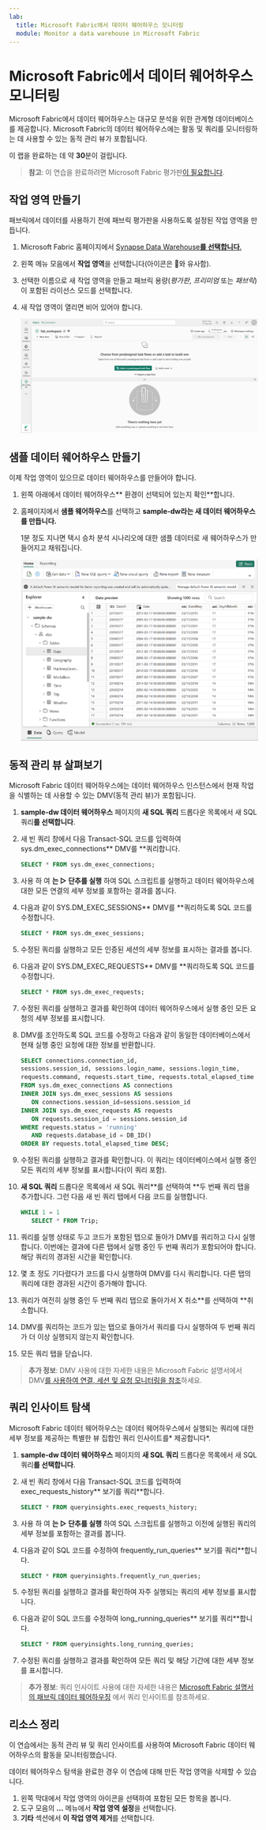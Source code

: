 ```yaml
---
lab:
  title: Microsoft Fabric에서 데이터 웨어하우스 모니터링
  module: Monitor a data warehouse in Microsoft Fabric
---
```


# Microsoft Fabric에서 데이터 웨어하우스 모니터링

Microsoft Fabric에서 데이터 웨어하우스는 대규모 분석을 위한 관계형 데이터베이스를 제공합니다. Microsoft Fabric의 데이터 웨어하우스에는 활동 및 쿼리를 모니터링하는 데 사용할 수 있는 동적 관리 뷰가 포함됩니다.

이 랩을 완료하는 데 약 **30**분이 걸립니다.

> **참고**: 이 연습을 완료하려면 Microsoft Fabric 평가판[이 필요합니다](https://learn.microsoft.com/fabric/get-started/fabric-trial).

## 작업 영역 만들기

패브릭에서 데이터를 사용하기 전에 패브릭 평가판을 사용하도록 설정된 작업 영역을 만듭니다.

1. Microsoft Fabric 홈페이지에서 [Synapse Data Warehouse**를 선택합니다**.](https://app.fabric.microsoft.com)
1. 왼쪽 메뉴 모음에서 **작업 영역**을 선택합니다(아이콘은 와 유사함).
1. 선택한 이름으로 새 작업 영역을 만들고 패브릭 용량(*평가판*, *프리미엄* 또는 *패브릭*)이 포함된 라이선스 모드를 선택합니다.
1. 새 작업 영역이 열리면 비어 있어야 합니다.

    ![Fabric의 빈 작업 영역 스크린샷](./Images/new-workspace.png)

## 샘플 데이터 웨어하우스 만들기

이제 작업 영역이 있으므로 데이터 웨어하우스를 만들어야 합니다.

1. 왼쪽 아래에서 데이터 웨어하우스** 환경이 선택되어 있는지 확인**합니다.
1. 홈페이지에서 **샘플 웨어하우스**를 선택하고 **sample-dw라는 **새 데이터 웨어하우스를 만듭니다**.**

    1분 정도 지나면 택시 승차 분석 시나리오에 대한 샘플 데이터로 새 웨어하우스가 만들어지고 채워집니다.

    ![새 웨어하우스의 스크린샷.](./Images/sample-data-warehouse.png)

## 동적 관리 뷰 살펴보기

Microsoft Fabric 데이터 웨어하우스에는 데이터 웨어하우스 인스턴스에서 현재 작업을 식별하는 데 사용할 수 있는 DMV(동적 관리 뷰)가 포함됩니다.

1. **sample-dw 데이터 웨어하우스** 페이지의 **새 SQL 쿼리** 드롭다운 목록에서 새 SQL 쿼리**를 선택합니다**.
1. 새 빈 쿼리 창에서 다음 Transact-SQL 코드를 입력하여 sys.dm_exec_connections** DMV를 **쿼리합니다.

    ```sql
   SELECT * FROM sys.dm_exec_connections;
    ```

1. 사용 하 여 **는 &#9655; 단추를 실행** 하여 SQL 스크립트를 실행하고 데이터 웨어하우스에 대한 모든 연결의 세부 정보를 포함하는 결과를 봅니다.
1. 다음과 같이 SYS.DM_EXEC_SESSIONS** DMV를 **쿼리하도록 SQL 코드를 수정합니다.

    ```sql
   SELECT * FROM sys.dm_exec_sessions;
    ```

1. 수정된 쿼리를 실행하고 모든 인증된 세션의 세부 정보를 표시하는 결과를 봅니다.
1. 다음과 같이 SYS.DM_EXEC_REQUESTS** DMV를 **쿼리하도록 SQL 코드를 수정합니다.

    ```sql
   SELECT * FROM sys.dm_exec_requests;
    ```

1. 수정된 쿼리를 실행하고 결과를 확인하여 데이터 웨어하우스에서 실행 중인 모든 요청의 세부 정보를 표시합니다.
1. DMV를 조인하도록 SQL 코드를 수정하고 다음과 같이 동일한 데이터베이스에서 현재 실행 중인 요청에 대한 정보를 반환합니다.

    ```sql
   SELECT connections.connection_id,
    sessions.session_id, sessions.login_name, sessions.login_time,
    requests.command, requests.start_time, requests.total_elapsed_time
   FROM sys.dm_exec_connections AS connections
   INNER JOIN sys.dm_exec_sessions AS sessions
       ON connections.session_id=sessions.session_id
   INNER JOIN sys.dm_exec_requests AS requests
       ON requests.session_id = sessions.session_id
   WHERE requests.status = 'running'
       AND requests.database_id = DB_ID()
   ORDER BY requests.total_elapsed_time DESC;
    ```

1. 수정된 쿼리를 실행하고 결과를 확인합니다. 이 쿼리는 데이터베이스에서 실행 중인 모든 쿼리의 세부 정보를 표시합니다(이 쿼리 포함).
1. **새 SQL 쿼리** 드롭다운 목록에서 새 SQL 쿼리**를 선택하여 **두 번째 쿼리 탭을 추가합니다. 그런 다음 새 빈 쿼리 탭에서 다음 코드를 실행합니다.

    ```sql
   WHILE 1 = 1
       SELECT * FROM Trip;
    ```

1. 쿼리를 실행 상태로 두고 코드가 포함된 탭으로 돌아가 DMV를 쿼리하고 다시 실행합니다. 이번에는 결과에 다른 탭에서 실행 중인 두 번째 쿼리가 포함되어야 합니다. 해당 쿼리의 경과된 시간을 확인합니다.
1. 몇 초 정도 기다렸다가 코드를 다시 실행하여 DMV를 다시 쿼리합니다. 다른 탭의 쿼리에 대한 경과된 시간이 증가해야 합니다.
1. 쿼리가 여전히 실행 중인 두 번째 쿼리 탭으로 돌아가서 X 취소**를 선택하여 **취소합니다.
1. DMV를 쿼리하는 코드가 있는 탭으로 돌아가서 쿼리를 다시 실행하여 두 번째 쿼리가 더 이상 실행되지 않는지 확인합니다.
1. 모든 쿼리 탭을 닫습니다.

> **추가 정보**: DMV 사용에 대한 자세한 내용은 Microsoft Fabric 설명서에서 DMV[를 사용하여 연결, 세션 및 요청 모니터링을 참조](https://learn.microsoft.com/fabric/data-warehouse/monitor-using-dmv)하세요.

## 쿼리 인사이트 탐색

Microsoft Fabric 데이터 웨어하우스는 데이터 웨어하우스에서 실행되는 쿼리에 대한 세부 정보를 제공하는 특별한 뷰 집합인 쿼리 인사이트를* 제공합니다*.

1. **sample-dw 데이터 웨어하우스** 페이지의 **새 SQL 쿼리** 드롭다운 목록에서 새 SQL 쿼리**를 선택합니다**.
1. 새 빈 쿼리 창에서 다음 Transact-SQL 코드를 입력하여 exec_requests_history** 보기를 쿼리**합니다.

    ```sql
   SELECT * FROM queryinsights.exec_requests_history;
    ```

1. 사용 하 여 **는 &#9655; 단추를 실행** 하여 SQL 스크립트를 실행하고 이전에 실행된 쿼리의 세부 정보를 포함하는 결과를 봅니다.
1. 다음과 같이 SQL 코드를 수정하여 frequently_run_queries** 보기를 쿼리**합니다.

    ```sql
   SELECT * FROM queryinsights.frequently_run_queries;
    ```

1. 수정된 쿼리를 실행하고 결과를 확인하여 자주 실행되는 쿼리의 세부 정보를 표시합니다.
1. 다음과 같이 SQL 코드를 수정하여 long_running_queries** 보기를 쿼리**합니다.

    ```sql
   SELECT * FROM queryinsights.long_running_queries;
    ```

1. 수정된 쿼리를 실행하고 결과를 확인하여 모든 쿼리 및 해당 기간에 대한 세부 정보를 표시합니다.

> **추가 정보**: 쿼리 인사이트 사용에 대한 자세한 내용은 [Microsoft Fabric 설명서의 패브릭 데이터 웨어하우징](https://learn.microsoft.com/fabric/data-warehouse/query-insights) 에서 쿼리 인사이트를 참조하세요.


## 리소스 정리

이 연습에서는 동적 관리 뷰 및 쿼리 인사이트를 사용하여 Microsoft Fabric 데이터 웨어하우스의 활동을 모니터링했습니다.

데이터 웨어하우스 탐색을 완료한 경우 이 연습에 대해 만든 작업 영역을 삭제할 수 있습니다.

1. 왼쪽 막대에서 작업 영역의 아이콘을 선택하여 포함된 모든 항목을 봅니다.
2. 도구 모음의 **...** 메뉴에서 **작업 영역 설정**을 선택합니다.
3. **기타** 섹션에서 **이 작업 영역 제거**를 선택합니다.
